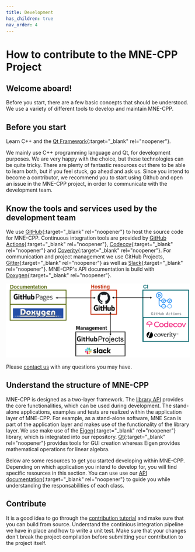 ```yaml
---
title: Development
has_children: true
nav_order: 4
---
```

# How to contribute to the MNE-CPP Project

## Welcome aboard!

Before you start, there are a few basic concepts that should be understood. We use a variety of different tools to develop and maintain MNE-CPP.

## Before you start

Learn C++ and the [Qt Framework](https://www.qt.io/){:target="_blank" rel="noopener"}. 

We mainly use C++ programming language and Qt, for development purposes. We are very happy with the choice, but these technologies can be quite tricky. There are plenty of fantastic resources out there to be able to learn both, but if you feel stuck, go ahead and ask us. Since you intend to become a contributor, we recommend you to start using Github and open an issue in the MNE-CPP project, in order to communicate with the development team.

## Know the tools and services used by the development team

 We use [GitHub](https://github.com/mne-tools/mne-cpp){:target="_blank" rel="noopener"} to host the source code for MNE-CPP. Continuous integration tools are provided by [GitHub Actions](https://github.com/mne-tools/mne-cpp/actions){:target="_blank" rel="noopener"}, [Codecov](https://codecov.io/gh/mne-tools/mne-cpp){:target="_blank" rel="noopener"} and [Coverity](https://scan.coverity.com/projects/mne-tools-mne-cpp){:target="_blank" rel="noopener"}. For communication and project management we use GitHub Projects, [Gitter](https://gitter.im/mne-tools/mne-cpp){:target="_blank" rel="noopener"} as well as [Slack](https://join.slack.com/t/mne-cpp/shared_invite/zt-cm5uwh2q-NLx92vkfNuT0Qf2iCq8TAA){:target="_blank" rel="noopener"}. MNE-CPP's API documentation is build with [Doxygen](http://www.doxygen.nl/){:target="_blank" rel="noopener"}.

![Resources Diagram for the MNE-CPP Project](../../images/dev_tools.png)

Please [contact us](../../contact.md) with any questions you may have.

## Understand the structure of MNE-CPP

MNE-CPP is designed as a two-layer framework. The [library API](api.md) provides the core functionalities, which can be used during development. The stand-alone applications, examples and tests are realized within the application layer of MNE-CPP. For example, as a stand-alone software, MNE Scan is part of the application layer and makes use of the functionality of the library layer. We use make use of the [Eigen](http://eigen.tuxfamily.org/index.php?title=Main_Page){:target="_blank" rel="noopener"} library, which is integrated into our repository. [Qt](https://www.qt.io/){:target="_blank" rel="noopener"} provides tools for GUI creation whereas Eigen provides mathematical operations for linear algebra.

Below are some resources to get you started developing within MNE-CPP. Depending on which application you intend to develop for, you will find specific resources in this section. You can use use our [API documentation](https://mne-cpp.github.io/doxygen-api/annotated.html){:target="_blank" rel="noopener"} to guide you while understanding the responsabilities of each class.

## Contribute

It is a good idea to go through the [contribution tutorial](contribute.md) and make sure that you can build from source. Understand the continious integration pipeline we have in place and how to write a unit test. Make sure that your changes don't break the project compilation before submitting your contribution to the project itself.


